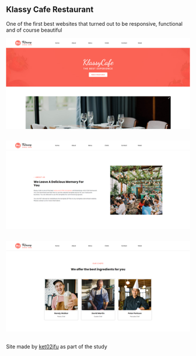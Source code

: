 ## Klassy Cafe Restaurant

One of the first best websites that turned out to be responsive, functional and of course beautiful

![](/RestPhoto.png)
##

![](/RestPhoto2.png)
##

![](/RestPhoto3.png)
##

Site made by [ket02jfu](https://github.com/ket02jfu) as part of the study
